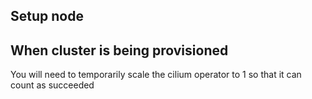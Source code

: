 ## Setup node

## When cluster is being provisioned
You will need to temporarily scale the cilium operator to 1 so that it can count as succeeded